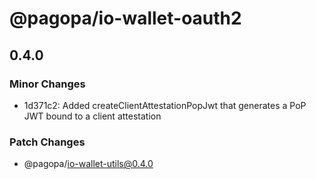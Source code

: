 # @pagopa/io-wallet-oauth2

## 0.4.0

### Minor Changes

- 1d371c2: Added createClientAttestationPopJwt that generates a PoP JWT bound to a client attestation

### Patch Changes

- @pagopa/io-wallet-utils@0.4.0
